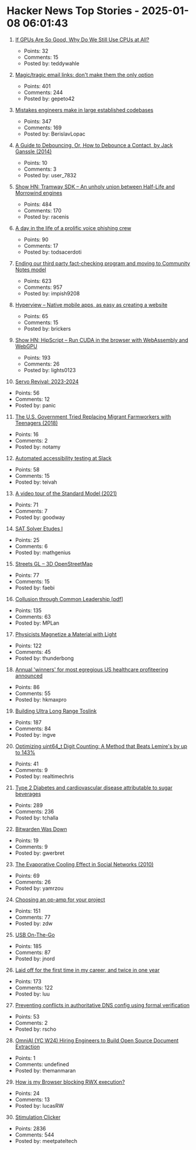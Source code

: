 # Hacker News Top Stories - 2025-01-08 06:01:43

1. [If GPUs Are So Good, Why Do We Still Use CPUs at All?](https://codingstuff.substack.com/p/if-gpus-are-so-good-why-do-we-still)
   - Points: 32
   - Comments: 15
   - Posted by: teddywahle

2. [Magic/tragic email links: don't make them the only option](https://recyclebin.zip/posts/annoyinglinks/)
   - Points: 401
   - Comments: 244
   - Posted by: gepeto42

3. [Mistakes engineers make in large established codebases](https://www.seangoedecke.com/large-established-codebases/)
   - Points: 347
   - Comments: 169
   - Posted by: BerislavLopac

4. [A Guide to Debouncing, Or, How to Debounce a Contact, by Jack Ganssle (2014)](https://www.ganssle.com/debouncing.htm)
   - Points: 10
   - Comments: 3
   - Posted by: user_7832

5. [Show HN: Tramway SDK – An unholy union between Half-Life and Morrowind engines](https://racenis.github.io/tram-sdk/why.html)
   - Points: 484
   - Comments: 170
   - Posted by: racenis

6. [A day in the life of a prolific voice phishing crew](https://krebsonsecurity.com/2025/01/a-day-in-the-life-of-a-prolific-voice-phishing-crew/)
   - Points: 90
   - Comments: 17
   - Posted by: todsacerdoti

7. [Ending our third party fact-checking program and moving to Community Notes model](https://about.fb.com/news/2025/01/meta-more-speech-fewer-mistakes/)
   - Points: 623
   - Comments: 957
   - Posted by: impish9208

8. [Hyperview – Native mobile apps, as easy as creating a website](https://hyperview.org/)
   - Points: 65
   - Comments: 15
   - Posted by: brickers

9. [Show HN: HipScript – Run CUDA in the browser with WebAssembly and WebGPU](https://hipscript.lights0123.com/)
   - Points: 193
   - Comments: 26
   - Posted by: lights0123

10. [Servo Revival: 2023-2024](https://blogs.igalia.com/mrego/servo-revival-2023-2024/)
   - Points: 56
   - Comments: 12
   - Posted by: panic

11. [The U.S. Government Tried Replacing Migrant Farmworkers with Teenagers (2018)](https://www.npr.org/sections/thesalt/2018/07/31/634442195/when-the-u-s-government-tried-to-replace-migrant-farmworkers-with-high-schoolers)
   - Points: 16
   - Comments: 2
   - Posted by: notamy

12. [Automated accessibility testing at Slack](https://slack.engineering/automated-accessibility-testing-at-slack/)
   - Points: 58
   - Comments: 15
   - Posted by: teivah

13. [A video tour of the Standard Model (2021)](https://www.quantamagazine.org/a-video-tour-of-the-standard-model-20210716/)
   - Points: 71
   - Comments: 7
   - Posted by: goodway

14. [SAT Solver Etudes I](https://www.philipzucker.com/python_sat/)
   - Points: 25
   - Comments: 6
   - Posted by: mathgenius

15. [Streets GL – 3D OpenStreetMap](https://streets.gl/#47.35245,8.50958,21.25,42.00,459.10)
   - Points: 77
   - Comments: 15
   - Posted by: faebi

16. [Collusion through Common Leadership [pdf]](https://wwws.law.northwestern.edu/research-faculty/clbe/events/antitrust/documents/prager_collusion_through_common_leadership.pdf)
   - Points: 135
   - Comments: 63
   - Posted by: MPLan

17. [Physicists Magnetize a Material with Light](https://news.mit.edu/2024/physicists-magnetize-material-using-light-1218)
   - Points: 122
   - Comments: 45
   - Posted by: thunderbong

18. [Annual 'winners' for most egregious US healthcare profiteering announced](https://www.theguardian.com/us-news/2025/jan/07/annual-awards-healthcare-profiteering)
   - Points: 86
   - Comments: 55
   - Posted by: hkmaxpro

19. [Building Ultra Long Range Toslink](https://blog.benjojo.co.uk/post/sfp-experiment-ultra-long-range-toslink)
   - Points: 187
   - Comments: 84
   - Posted by: ingve

20. [Optimizing uint64_t Digit Counting: A Method that Beats Lemire's by up to 143%](https://github.com/RealTimeChris/BenchmarkSuite/blob/digit-counting/Benchmark/main.cpp)
   - Points: 41
   - Comments: 9
   - Posted by: realtimechris

21. [Type 2 Diabetes and cardiovascular disease attributable to sugar beverages](https://www.nature.com/articles/s41591-024-03345-4)
   - Points: 289
   - Comments: 236
   - Posted by: tchalla

22. [Bitwarden Was Down](https://status.bitwarden.com)
   - Points: 19
   - Comments: 9
   - Posted by: gwerbret

23. [The Evaporative Cooling Effect in Social Networks (2010)](https://blogs.cornell.edu/info2040/2015/10/14/the-evaporative-cooling-effect-in-social-network/)
   - Points: 69
   - Comments: 26
   - Posted by: yamrzou

24. [Choosing an op-amp for your project](https://lcamtuf.substack.com/p/choosing-an-op-amp-for-your-project)
   - Points: 151
   - Comments: 77
   - Posted by: zdw

25. [USB On-The-Go](https://computer.rip/2024-01-06-usb-on-the-go.html)
   - Points: 185
   - Comments: 87
   - Posted by: jnord

26. [Laid off for the first time in my career, and twice in one year](https://dillonshook.com/laid-off/)
   - Points: 173
   - Comments: 122
   - Posted by: luu

27. [Preventing conflicts in authoritative DNS config using formal verification](https://blog.cloudflare.com/topaz-policy-engine-design/)
   - Points: 53
   - Comments: 2
   - Posted by: rscho

28. [OmniAI (YC W24) Hiring Engineers to Build Open Source Document Extraction](https://www.ycombinator.com/companies/omniai/jobs/LG5jeP2-full-stack-engineer)
   - Points: 1
   - Comments: undefined
   - Posted by: themanmaran

29. [How is my Browser blocking RWX execution?](https://rwxstoned.github.io/2025-01-04-Reviewing-browser-hooks/)
   - Points: 24
   - Comments: 13
   - Posted by: lucasRW

30. [Stimulation Clicker](https://neal.fun/stimulation-clicker/)
   - Points: 2836
   - Comments: 544
   - Posted by: meetpateltech

